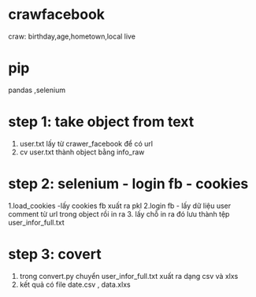 # crawfacebook
craw: birthday,age,hometown,local live

# pip
pandas ,selenium

# step 1: take object from text
1. user.txt lấy từ crawer_facebook để có url
2. cv user.txt thành object bằng info_raw
# step 2: selenium - login fb - cookies
1.load_cookies -lấy cookies fb xuất ra pkl
2.login fb - lấy dữ liệu user comment từ url trong object rồi in ra 
3. lấy chỗ in ra đó lưu thành tệp user_infor_full.txt

# step 3: covert 
1. trong convert.py chuyển user_infor_full.txt xuất ra dạng csv và xlxs
2. kết quả có file date.csv , data.xlxs


